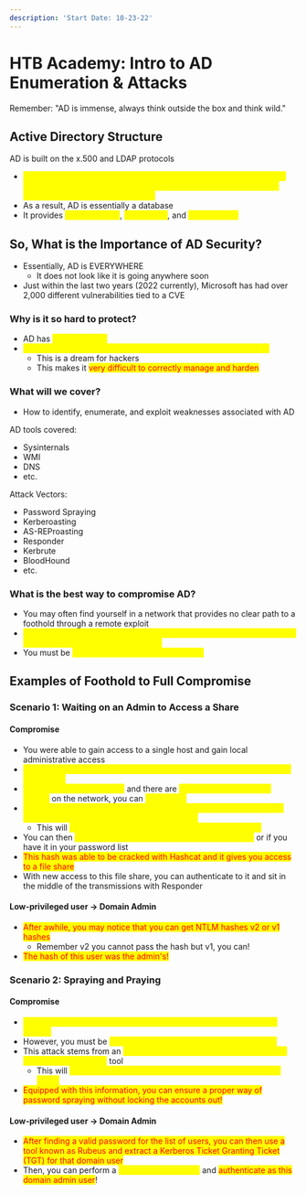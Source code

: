 ```yaml
---
description: 'Start Date: 10-23-22'
---
```


# HTB Academy: Intro to AD Enumeration & Attacks

Remember: "AD is immense, always think outside the box and think wild."

## Active Directory Structure

AD is built on the x.500 and LDAP protocols

* <mark style="color:yellow;">AD allows for centralized management of an organization's resources that include users, computers, groups, network devices, file shares, group policies, devices, and trusts.</mark>&#x20;
* As a result, AD is essentially a database
* It provides <mark style="color:yellow;">Authentication</mark>, <mark style="color:yellow;">Accounting</mark>, and <mark style="color:yellow;">Authorization</mark>

## So, What is the Importance of AD Security?

* Essentially, AD is EVERYWHERE
  * It does not look like it is going anywhere soon
* Just within the last two years (2022 currently), Microsoft has had over 2,000 different vulnerabilities tied to a CVE

### Why is it so hard to protect?

* AD has <mark style="color:yellow;">many services</mark>
* <mark style="color:yellow;">The main purpose is to make information easy to find and access</mark>
  * This is a dream for hackers
  * This makes it <mark style="color:red;">very difficult to correctly manage and harden</mark>

### What will we cover?

* How to identify, enumerate, and exploit weaknesses associated with AD

AD tools covered:

* Sysinternals
* WMI
* DNS
* etc.

Attack Vectors:

* Password Spraying
* Kerberoasting
* AS-REProasting
* Responder
* Kerbrute
* BloodHound
* etc.

### What is the best way to compromise AD?

* You may often find yourself in a network that provides no clear path to a foothold through a remote exploit&#x20;
* <mark style="color:yellow;">However, we are in an AD network which has many ways that could lead to exploitation and give us a foothold</mark>
* You must be <mark style="color:yellow;">confident with living off of the land</mark>&#x20;

## Examples of Foothold to Full Compromise

### Scenario 1: Waiting on an Admin to Access a Share

#### Compromise

* You were able to gain access to a single host and gain local administrative access
* <mark style="color:yellow;">Since this host was domain-joined, you now have access to enumerate the domain</mark>
* <mark style="color:yellow;">Since you have credentials</mark> and there are <mark style="color:yellow;">Service Principal Names (SPNs)</mark> on the network, you can <mark style="color:yellow;">Kerberoast</mark>
* <mark style="color:yellow;">Successful Kerberoast attacks will lead to retrieval of Ticket Granting Service (TGS) tickets for associated accounts.</mark>
  * This will <mark style="color:yellow;">dump the NTLM hash associated with that account</mark>
* You can then <mark style="color:yellow;">crack this hash if the password is weak enough</mark> or if you have it in your password list
* <mark style="color:red;">This hash was able to be cracked with Hashcat and it gives you access to a file share</mark>
* With new access to this file share, you can authenticate to it and sit in the middle of the transmissions with Responder

#### Low-privileged user -> Domain Admin

* <mark style="color:red;">After awhile, you may notice that you can get NTLM hashes v2 or v1 hashes</mark>
  * Remember v2 you cannot pass the hash but v1, you can!
* <mark style="color:red;">The hash of this user was the admin's!</mark>

### Scenario 2: Spraying and Praying

#### Compromise

* <mark style="color:yellow;">Password spraying is a very effective way of gaining a foothold in a domain</mark>
* However, you must be <mark style="color:yellow;">conscious of lockout periods and thresholds</mark>
* This attack stems from an <mark style="color:yellow;">SMB NULL session that can be enumerated using the Enum4Linux</mark> tool&#x20;
  * This will <mark style="color:yellow;">retrieve all users on the domain as well as the password policy</mark>
* <mark style="color:red;">Equipped with this information, you can ensure a proper way of password spraying without locking the accounts out!</mark>

#### Low-privileged user -> Domain Admin

* <mark style="color:red;">After finding a valid password for the list of users, you can then use a tool known as Rubeus and extract a Kerberos Ticket Granting Ticket (TGT) for that domain user</mark>
* Then, you can perform a <mark style="color:yellow;">pass-the-ticket (PTT)</mark> and <mark style="color:red;">authenticate as this domain admin user</mark>!
